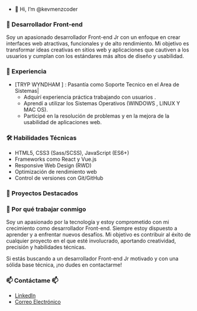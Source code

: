 - 👋 Hi, I’m @kevmenzcoder

### 🚀 Desarrollador  Front-end  

Soy un apasionado desarrollador Front-end Jr con un enfoque en crear interfaces web atractivas, funcionales y de alto rendimiento. Mi objetivo es transformar ideas creativas en sitios web y aplicaciones que cautiven a los usuarios y cumplan con los estándares más altos de diseño y usabilidad.

### 💼 Experiencia 

- [TRYP WYNDHAM ] : Pasantía como Soporte Tecnico en el Area de Sistemas| 
  - Adquirí experiencia práctica trabajando con usuarios .
  - Aprendí a utilizar los Sistemas Operativos (WINDOWS , LINUX Y MAC OS).
  - Participé en la resolución de problemas y en la mejora de la usabilidad de aplicaciones web.

### 🛠️ Habilidades Técnicas

- HTML5, CSS3 (Sass/SCSS), JavaScript (ES6+)
- Frameworks como React y Vue.js
- Responsive Web Design (RWD)
- Optimización de rendimiento web
- Control de versiones con Git/GitHub


### 🔨 Proyectos Destacados
### 🌟 Por qué trabajar conmigo

Soy un apasionado por la tecnología y estoy comprometido con mi crecimiento como desarrollador Front-end. Siempre estoy dispuesto a aprender y a enfrentar nuevos desafíos. Mi objetivo es contribuir al éxito de cualquier proyecto en el que esté involucrado, aportando creatividad, precisión y habilidades técnicas.

Si estás buscando a un desarrollador Front-end Jr motivado y con una sólida base técnica, ¡no dudes en contactarme!

### 📫 Contáctame 📫 ###

- [LinkedIn](www.linkedin.com/in/kevin-mendoza-jj)
- [Correo Electrónico](kevinjoelmendoza287@gmail.com)

<!---
kevmenzcoder/kevmenzcoder is a ✨ special ✨ repository because its `README.md` (this file) appears on your GitHub profile.
You can click the Preview link to take a look at your changes.
--->
